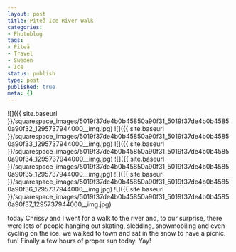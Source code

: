```yaml
---
layout: post
title: Piteå Ice River Walk
categories:
- Photoblog
tags:
- Piteå
- Travel
- Sweden
- Ice
status: publish
type: post
published: true
meta: {}
---
```


![]({{ site.baseurl }}/squarespace_images/5019f37de4b0b45850a90f31_5019f37de4b0b45850a90f32_1295737944000__img.jpg)
![]({{ site.baseurl }}/squarespace_images/5019f37de4b0b45850a90f31_5019f37de4b0b45850a90f33_1295737944000__img.jpg)
![]({{ site.baseurl }}/squarespace_images/5019f37de4b0b45850a90f31_5019f37de4b0b45850a90f34_1295737944000__img.jpg)
![]({{ site.baseurl }}/squarespace_images/5019f37de4b0b45850a90f31_5019f37de4b0b45850a90f35_1295737944000__img.jpg)
![]({{ site.baseurl }}/squarespace_images/5019f37de4b0b45850a90f31_5019f37de4b0b45850a90f36_1295737944000__img.jpg)
![]({{ site.baseurl }}/squarespace_images/5019f37de4b0b45850a90f31_5019f37de4b0b45850a90f37_1295737944000__img.jpg)

today Chrissy and I went for a walk to the river and, to our surprise, there were lots of people hanging out skating, sledding, snowmobiling and even cycling on the ice. we walked to town and sat in the snow to have a picnic. fun! Finally a few hours of proper sun today. Yay!
